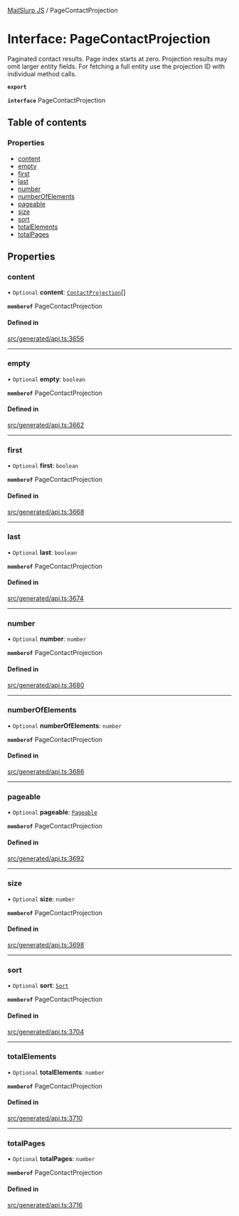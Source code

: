 [MailSlurp JS](../README.md) / PageContactProjection

# Interface: PageContactProjection

Paginated contact results. Page index starts at zero. Projection results may omit larger entity fields. For fetching a full entity use the projection ID with individual method calls.

**`export`**

**`interface`** PageContactProjection

## Table of contents

### Properties

- [content](PageContactProjection.md#content)
- [empty](PageContactProjection.md#empty)
- [first](PageContactProjection.md#first)
- [last](PageContactProjection.md#last)
- [number](PageContactProjection.md#number)
- [numberOfElements](PageContactProjection.md#numberofelements)
- [pageable](PageContactProjection.md#pageable)
- [size](PageContactProjection.md#size)
- [sort](PageContactProjection.md#sort)
- [totalElements](PageContactProjection.md#totalelements)
- [totalPages](PageContactProjection.md#totalpages)

## Properties

### content

• `Optional` **content**: [`ContactProjection`](ContactProjection.md)[]

**`memberof`** PageContactProjection

#### Defined in

[src/generated/api.ts:3656](https://github.com/mailslurp/mailslurp-client/blob/20b4039/src/generated/api.ts#L3656)

___

### empty

• `Optional` **empty**: `boolean`

**`memberof`** PageContactProjection

#### Defined in

[src/generated/api.ts:3662](https://github.com/mailslurp/mailslurp-client/blob/20b4039/src/generated/api.ts#L3662)

___

### first

• `Optional` **first**: `boolean`

**`memberof`** PageContactProjection

#### Defined in

[src/generated/api.ts:3668](https://github.com/mailslurp/mailslurp-client/blob/20b4039/src/generated/api.ts#L3668)

___

### last

• `Optional` **last**: `boolean`

**`memberof`** PageContactProjection

#### Defined in

[src/generated/api.ts:3674](https://github.com/mailslurp/mailslurp-client/blob/20b4039/src/generated/api.ts#L3674)

___

### number

• `Optional` **number**: `number`

**`memberof`** PageContactProjection

#### Defined in

[src/generated/api.ts:3680](https://github.com/mailslurp/mailslurp-client/blob/20b4039/src/generated/api.ts#L3680)

___

### numberOfElements

• `Optional` **numberOfElements**: `number`

**`memberof`** PageContactProjection

#### Defined in

[src/generated/api.ts:3686](https://github.com/mailslurp/mailslurp-client/blob/20b4039/src/generated/api.ts#L3686)

___

### pageable

• `Optional` **pageable**: [`Pageable`](Pageable.md)

**`memberof`** PageContactProjection

#### Defined in

[src/generated/api.ts:3692](https://github.com/mailslurp/mailslurp-client/blob/20b4039/src/generated/api.ts#L3692)

___

### size

• `Optional` **size**: `number`

**`memberof`** PageContactProjection

#### Defined in

[src/generated/api.ts:3698](https://github.com/mailslurp/mailslurp-client/blob/20b4039/src/generated/api.ts#L3698)

___

### sort

• `Optional` **sort**: [`Sort`](Sort.md)

**`memberof`** PageContactProjection

#### Defined in

[src/generated/api.ts:3704](https://github.com/mailslurp/mailslurp-client/blob/20b4039/src/generated/api.ts#L3704)

___

### totalElements

• `Optional` **totalElements**: `number`

**`memberof`** PageContactProjection

#### Defined in

[src/generated/api.ts:3710](https://github.com/mailslurp/mailslurp-client/blob/20b4039/src/generated/api.ts#L3710)

___

### totalPages

• `Optional` **totalPages**: `number`

**`memberof`** PageContactProjection

#### Defined in

[src/generated/api.ts:3716](https://github.com/mailslurp/mailslurp-client/blob/20b4039/src/generated/api.ts#L3716)
